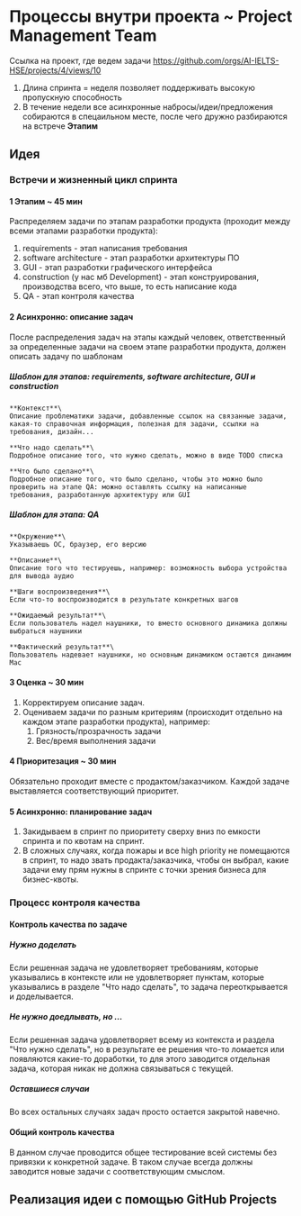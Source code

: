 # Процессы внутри проекта ~ Project Management Team
Ссылка на проект, где ведем задачи https://github.com/orgs/AI-IELTS-HSE/projects/4/views/10

1. Длина спринта = неделя позволяет поддерживать высокую пропускную способность
2. В течение недели все асинхронные набросы/идеи/предложения собираются в спецаильном месте, после чего дружно разбираются на встрече **Этапим**

## Идея
### Встречи и жизненный цикл спринта
#### 1 Этапим ~ 45 мин
Распределяем задачи по этапам разработки продукта (проходит между всеми этапами разработки продукта):
1. requirements - этап написания требования
2. software architecture - этап разработки архитектуры ПО
3. GUI - этап разработки графического интерфейса
4. construction (у нас мб Development) - этап конструирования, производства всего, что выше, то есть написание кода
5. QA - этап контроля качества

#### 2 Асинхронно: описание задач
После распределения задач на этапы каждый человек, ответственный за определенные задачи на своем этапе разработки продукта, должен описать задачу по шаблонам

##### Шаблон для этапов: requirements, software architecture, GUI и construction
```
**Контекст**\
Описание проблематики задачи, добавленные ссылок на связанные задачи, какая-то справочная информация, полезная для задачи, ссылки на требования, дизайн...

**Что надо сделать**\
Подробное описание того, что нужно сделать, можно в виде TODO списка

**Что было сделано**\
Подробное описание того, что было сделано, чтобы это можно было проверить на этапе QA: можно оставлять ссылку на написанные требования, разработанную архитектуру или GUI
```

##### Шаблон для этапа: QA
```
**Окружение**\
Указываешь ОС, браузер, его версию

**Описание**\
Описание того что тестируешь, например: возможность выбора устройства для вывода аудио

**Шаги воспроизведения**\
Если что-то воспроизводится в результате конкретных шагов

**Ожидаемый результат**\
Если пользователь надел наушники, то вместо основного динамика должны выбраться наушники

**Фактический результат**\
Пользователь надевает наушники, но основным динамиком остаются динамим Mac
```

#### 3 Оценка ~ 30 мин
1. Корректируем описание задач.
2. Оцениваем задачи по разным критериям (происходит отдельно на каждом этапе разработки продукта), например:
    1. Грязность/прозрачность задачи
    2. Вес/время выполнения задачи

#### 4 Приоритезация ~ 30 мин
Обязательно проходит вместе с продактом/заказчиком. Каждой задаче выставляется соответствующий приоритет.

#### 5 Асинхронно: планирование задач
1. Закидываем в спринт по приоритету сверху вниз по емкости спринта и по квотам на спринт.
2. В сложных случаях, когда пожары и все high priority не помещаются в спринт, то надо звать продакта/заказчика, чтобы он выбрал, какие задачи ему прям нужны в спринте с точки зрения бизнеса для бизнес-квоты.

### Процесс контроля качества
#### Контроль качества по задаче
##### Нужно доделать
Если решенная задача не удовлетворяет требованиям, которые указывались в контексте или не удовлетворяет пунктам, которые указывались в разделе "Что надо сделать", то задача переоткрывается и доделывается.

##### Не нужно доедлывать, но ...
Если решенная задача удовлетворяет всему из контекста и раздела "Что нужно сделать", но в результате ее решения что-то ломается или появляются какие-то доработки, то для этого заводится отдельная задача, которая никак не должна связываться с текущей.

##### Оставшиеся случаи
Во всех остальных случаях задач просто остается закрытой навечно.

#### Общий контроль качества
В данном случае проводится общее тестирование всей системы без привязки к конкретной задаче. В таком случае всегда должны заводится новые задачи с соответствующим смыслом.

## Реализация идеи с помощью GitHub Projects

